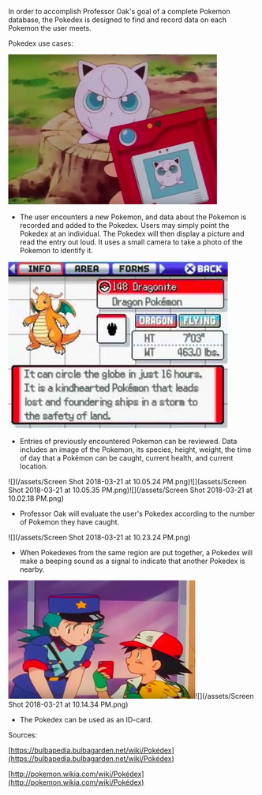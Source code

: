 In order to accomplish Professor Oak's goal of a complete Pokemon database, the Pokedex is designed to find and record data on each Pokemon the user meets.

Pokedex use cases:

![](/assets/jiggly.png)

* The user encounters a new Pokemon, and data about the Pokemon is recorded and added to the Pokedex. Users may simply point the Pokedex at an individual. The Pokedex will then display a picture and read the entry out loud. It uses a small camera to take a photo of the Pokemon to identify it.

![](assets/dragon.png)

* Entries of previously encountered Pokemon can be reviewed. Data includes an image of the Pokemon, its species, height, weight, the time of day that a Pokémon can be caught, current health, and current location.

![](/assets/Screen Shot 2018-03-21 at 10.05.24 PM.png)![](assets/Screen Shot 2018-03-21 at 10.05.35 PM.png)![](/assets/Screen Shot 2018-03-21 at 10.02.18 PM.png)

* Professor Oak will evaluate the user's Pokedex according to the number of Pokemon they have caught.

![](/assets/Screen Shot 2018-03-21 at 10.23.24 PM.png)

* When Pokedexes from the same region are put together, a Pokedex will make a beeping sound as a signal to indicate that another Pokedex is nearby.

![](assets/pokeid1.png)![](/assets/Screen Shot 2018-03-21 at 10.14.34 PM.png)

* The Pokedex can be used as an ID-card.

Sources:

[https://bulbapedia.bulbagarden.net/wiki/Pokédex](https://bulbapedia.bulbagarden.net/wiki/Pokédex)

[http://pokemon.wikia.com/wiki/Pokédex](http://pokemon.wikia.com/wiki/Pokédex)

